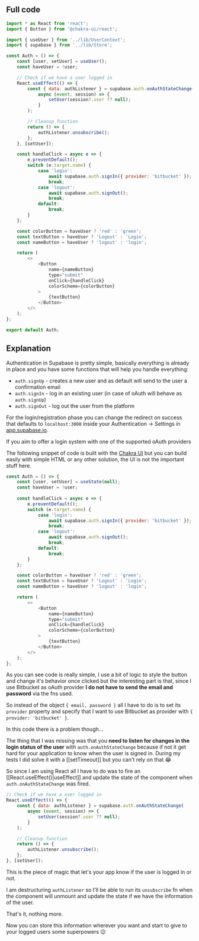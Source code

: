 ## Full code
```js
import * as React from 'react';
import { Button } from '@chakra-ui/react';

import { useUser } from '../lib/UserContext';
import { supabase } from '../lib/Store';

const Auth = () => {
	const [user, setUser] = useUser();
	const haveUser = !user;

	// Check if we have a user logged in
	React.useEffect(() => {
		const { data: authListener } = supabase.auth.onAuthStateChange(
			async (event, session) => {
				setUser(session?.user ?? null);
			}
		);

		// Cleanup function
		return () => {
			authListener.unsubscribe();
		};
	}, [setUser]);

	const handleClick = async e => {
		e.preventDefault();
		switch (e.target.name) {
			case 'login':
				await supabase.auth.signIn({ provider: 'bitbucket' });
				break;
			case 'logout':
				await supabase.auth.signOut();
				break;
			default:
				break;
		}
	};

	const colorButton = haveUser ? 'red' : 'green';
	const textButton = haveUser ? 'Logout' : 'Login';
	const nameButton = haveUser ? 'logout' : 'login';

	return (
		<>
			<Button
				name={nameButton}
				type="submit"
				onClick={handleClick}
				colorScheme={colorButton}
			>
				{textButton}
			</Button>
		</>
	);
};

export default Auth;
```

## Explanation
Authentication in Supabase is pretty simple, basically everything is already in place and you have some functions that will help you handle everything:
* `auth.signUp` - creates a new user and as default will send to the user a confirmation email
* `auth.signIn` - log in an existing user (in case of oAuth will behave as `auth.signUp`)
* `auth.signOut` - log out the user from the platform

For the login/registration phase you can change the redirect on success that defaults to `localhost:3000` inside your Authentication -> Settings in [app.supabase.io](app.supabase.io).

If you aim to offer a login system with one of the supported oAuth providers

The following snippet of code is built with the [Chakra UI](https://chakra-ui.com/) but you can build easily with simple HTML or any other solution, the UI is not the important stuff here.

```js
const Auth = () => {
	const [user, setUser] = useState(null);
	const haveUser = !user;
	
	const handleClick = async e => {
		e.preventDefault();
		switch (e.target.name) {
			case 'login':
				await supabase.auth.signIn({ provider: 'bitbucket' });
				break;
			case 'logout':
				await supabase.auth.signOut();
				break;
			default:
				break;
		}
	};

	const colorButton = haveUser ? 'red' : 'green';
	const textButton = haveUser ? 'Logout' : 'Login';
	const nameButton = haveUser ? 'logout' : 'login';

	return (
		<>
			<Button
				name={nameButton}
				type="submit"
				onClick={handleClick}
				colorScheme={colorButton}
			>
				{textButton}
			</Button>
		</>
	);
};
```

As you can see code is really simple, I use a bit of logic to style the button and change it's behavior once clicked but the interesting part is that, since I use Bitbucket as oAuth provider **I do not have to send the email and password** via the fns used.

So instead of the object `{ email, password }` all I have to do is to set its `provider` property and specify that I want to use Bitbucket as provider with `{ provider: 'bitbucket' }`.

In this code there is a problem though...

The thing that I was missing was that you **need to listen for changes in the login status of the user** with `auth.onAuthStateChange` because if not it get hard for your application to know when the user is signed in. During my tests I did solve it with a [[setTimeout]] but you can't rely on that 😂

So since I am using React all I have to do was to fire an [[React.useEffect()|useEffect]] and update the state of the component when `auth.onAuthStateChange` was fired.

```js
// Check if we have a user logged in
React.useEffect(() => {
	const { data: authListener } = supabase.auth.onAuthStateChange(
		async (event, session) => {
			setUser(session?.user ?? null);
		}
	);

	// Cleanup function
	return () => {
		authListener.unsubscribe();
	};
}, [setUser]);
```

This is the piece of magic that let's your app know if the user is logged in or not. 

I am destructuring `authListener` so I'll be able to run its `unsubscribe` fn when the component will unmount and update the state if we have the information of the user.

That's it, nothing more.

Now you can store this information wherever you want and start to give to your logged users some superpowers 😉